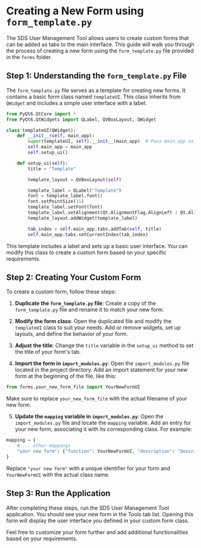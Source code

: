 # Creating a New Form using `form_template.py`

The SDS User Management Tool allows users to create custom forms that can be added as tabs to the main interface. This guide will walk you through the process of creating a new form using the `form_template.py` file provided in the `forms` folder.

## Step 1: Understanding the `form_template.py` File

The `form_template.py` file serves as a template for creating new forms. It contains a basic form class named `templateUI`. This class inherits from `QWidget` and includes a simple user interface with a label.

```python
from PyQt6.QtCore import *
from PyQt6.QtWidgets import QLabel, QVBoxLayout, QWidget

class templateUI(QWidget):
    def __init__(self, main_app):
        super(templateUI, self).__init__(main_app)  # Pass main_app as the parent
        self.main_app = main_app
        self.setup_ui()

    def setup_ui(self):
        title = "Template"

        template_layout = QVBoxLayout(self)

        template_label = QLabel("Template")
        font = template_label.font()
        font.setPointSize(15)
        template_label.setFont(font)
        template_label.setAlignment(Qt.AlignmentFlag.AlignLeft | Qt.AlignmentFlag.AlignTop)
        template_layout.addWidget(template_label)

        tab_index = self.main_app.tabs.addTab(self, title)
        self.main_app.tabs.setCurrentIndex(tab_index)
```
This template includes a label and sets up a basic user interface. You can modify this class to create a custom form based on your specific requirements.  

## Step 2: Creating Your Custom Form
To create a custom form, follow these steps:

1. **Duplicate the `form_template.py` file**: Create a copy of the `form_template.py` file and rename it to match your new form.

2. **Modify the form class**: Open the duplicated file and modify the `templateUI` class to suit your needs. Add or remove widgets, set up layouts, and define the behavior of your form.

3. **Adjust the title**: Change the `title` variable in the `setup_ui` method to set the title of your form's tab.

4. **Import the form in `import_modules.py`**: Open the `import_modules.py` file located in the project directory. Add an import statement for your new form at the beginning of the file, like this:
```python
from forms.your_new_form_file import YourNewFormUI
```
Make sure to replace `your_new_form_file` with the actual filename of your new form.

5. **Update the `mapping` variable in `import_modules.py`**: Open the `import_modules.py` file and locate the `mapping` variable. Add an entry for your new form, associating it with its corresponding class. For example:
```python
mapping = {
    # ... other mappings
    "your new form": {"function": YourNewFormUI, "description": "Description of your form"}
}
```
Replace `"your new form"` with a unique identifier for your form and `YourNewFormUI` with the actual class name.

## Step 3: Run the Application
After completing these steps, run the SDS User Management Tool application. You should see your new form in the Tools tab list. Opening this form will display the user interface you defined in your custom form class.

Feel free to customize your form further and add additional functionalities based on your requirements.    